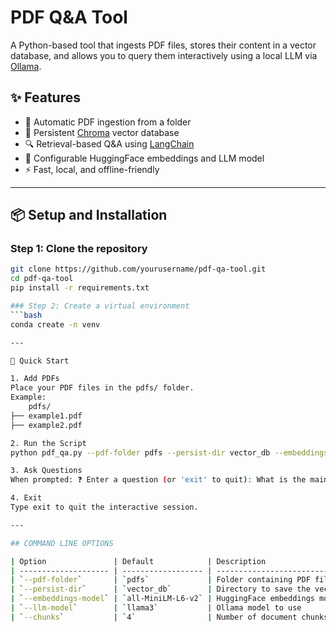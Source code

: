 # PDF Q&A Tool

A Python-based tool that ingests PDF files, stores their content in a vector database, and allows you to query them interactively using a local LLM via [Ollama](https://ollama.com/).

## ✨ Features
- 📄 Automatic PDF ingestion from a folder
- 💾 Persistent [Chroma](https://www.trychroma.com/) vector database
- 🔍 Retrieval-based Q&A using [LangChain](https://www.langchain.com/)
- 🧠 Configurable HuggingFace embeddings and LLM model
- ⚡ Fast, local, and offline-friendly

---

## 📦 Setup and Installation

### Step 1: Clone the repository
```bash
git clone https://github.com/yourusername/pdf-qa-tool.git
cd pdf-qa-tool
pip install -r requirements.txt

### Step 2: Create a virtual environment
```bash
conda create -n venv

---

🚀 Quick Start

1. Add PDFs
Place your PDF files in the pdfs/ folder.
Example:
    pdfs/
├── example1.pdf
├── example2.pdf

2. Run the Script
python pdf_qa.py --pdf-folder pdfs --persist-dir vector_db --embeddings-model all-MiniLM-L6-v2 --llm-model llama3

3. Ask Questions
When prompted: ❓ Enter a question (or 'exit' to quit): What is the main topic of example1.pdf?

4. Exit
Type exit to quit the interactive session.

---

## COMMAND LINE OPTIONS

| Option               | Default            | Description                           |
| -------------------- | ------------------ | ------------------------------------- |
| `--pdf-folder`       | `pdfs`             | Folder containing PDF files           |
| `--persist-dir`      | `vector_db`        | Directory to save the vector DB       |
| `--embeddings-model` | `all-MiniLM-L6-v2` | HuggingFace embeddings model          |
| `--llm-model`        | `llama3`           | Ollama model to use                   |
| `--chunks`           | `4`                | Number of document chunks to retrieve |
